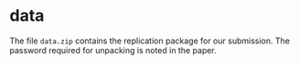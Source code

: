 # data

The file `data.zip` contains the replication package for our submission.
The password required for unpacking is noted in the paper.
